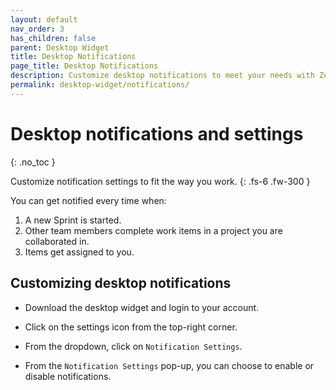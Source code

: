 ```yaml
---
layout: default
nav_order: 3
has_children: false
parent: Desktop Widget
title: Desktop Notifications
page_title: Desktop Notifications
description: Customize desktop notifications to meet your needs with Zepel's Desktop Widget.
permalink: desktop-widget/notifications/
---
```

# Desktop notifications and settings
{: .no_toc }

Customize notification settings to fit the way you work.
{: .fs-6 .fw-300 }

You can get notified every time when:
1. A new Sprint is started.
2. Other team members complete work items in a project you are collaborated in.
3. Items get assigned to you.

## Customizing desktop notifications

- Download the desktop widget and login to your account.

- Click on the settings icon from the top-right corner.

- From the dropdown, click on ```Notification Settings```.

- From the ```Notification Settings``` pop-up, you can choose to enable or disable notifications.